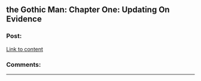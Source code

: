 ## the Gothic Man: Chapter One: Updating On Evidence

### Post:

[Link to content]()

### Comments:

---

